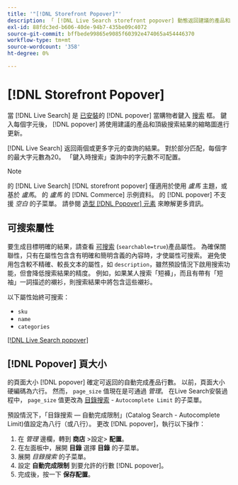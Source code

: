 ```yaml
---
title: '"[!DNL Storefront Popover]"'
description: 「 [!DNL Live Search storefront popover] 動態返回建議的產品和縮略圖。」
exl-id: 88fdc3ed-b606-40de-94b7-435be09c4072
source-git-commit: bffbede99865e9085f60392e474065a454446370
workflow-type: tm+mt
source-wordcount: '358'
ht-degree: 0%

---
```


# [!DNL Storefront Popover]

當 [!DNL Live Search] 是 [已安裝](install.md)的 [!DNL popover] 當購物者鍵入 [搜索](https://docs.magento.com/user-guide/catalog/search-quick.html) 框。 鍵入每個字元後， [!DNL popover] 將使用建議的產品和頂級搜索結果的縮略圖進行更新。

[!DNL Live Search] 返回兩個或更多字元的查詢的結果。 對於部分匹配，每個字的最大字元數為20。 「鍵入時搜索」查詢中的字元數不可配置。

>[!NOTE]
>
>的 [!DNL Live Search] [!DNL storefront popover] 僅適用於使用 *盧馬* 主題，或基於 *盧馬*。 的 *盧馬* 的 [!DNL Commerce] 示例資料。 的 [!DNL popover] 不支援 *空白* 的子菜單。 請參閱 [造型 [!DNL Popover] 元素](storefront-popover-styling.md) 來瞭解更多資訊。

## 可搜索屬性

要生成目標明確的結果，請查看 [可搜索](https://docs.magento.com/user-guide/stores/attributes-product.html#storefront-properties) (`searchable=true`)產品屬性。 為確保關聯性，只有在屬性包含含有明確和簡明含義的內容時，才使屬性可搜索。 避免使用包含較不精確、較長文本的屬性，如 `description`，雖然預設情況下啟用搜索功能，但會降低搜索結果的精度。 例如，如果某人搜索「短褲」，而且有帶有「短袖」一詞描述的襯衫，則搜索結果中將包含這些襯衫。

以下屬性始終可搜索：

* `sku`
* `name`
* `categories`

[[!DNL Live Search popover]](assets/storefront-search-as-you-type.png)

## [!DNL Popover] 頁大小

的頁面大小 [!DNL popover] 確定可返回的自動完成產品行數。 以前，頁面大小硬編碼為六行。 然而， `page_size` 值現在是可通過 *管理*。 在Live Search安裝過程中， `page_size` 值更改為 [目錄搜索](https://docs.magento.com/user-guide/configuration/catalog/catalog.html#catalog-search) - `Autocomplete Limit` 的子菜單。

預設情況下，「目錄搜索 — 自動完成限制」(Catalog Search - Autocomplete Limit)值設定為八行（或八行）。 更改 [!DNL popover]，執行以下操作：

1. 在 *管理* 邊欄，轉到 **商店** >設定> **配置**。
1. 在左面板中，展開 **目錄** 選擇 **目錄** 的子菜單。
1. 展開 *目錄搜索* 的子菜單。
1. 設定 **自動完成限制** 到要允許的行數 [!DNL popover]。
1. 完成後，按一下 **保存配置**。

